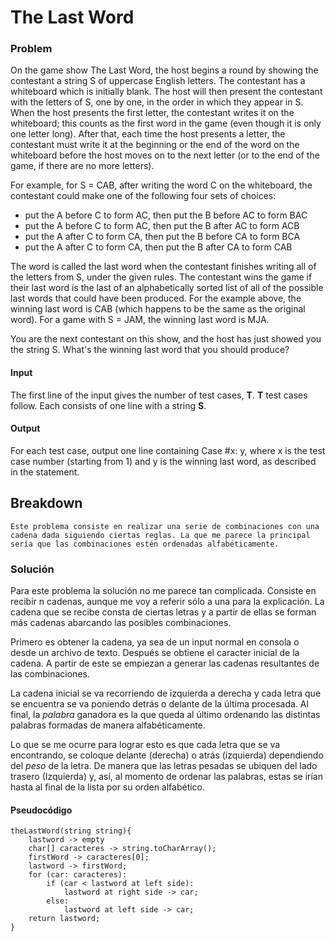 # The Last Word 

### Problem

On the game show The Last Word, the host begins a round by showing the contestant a string S of uppercase English letters. The contestant has a whiteboard which is initially blank. The host will then present the contestant with the letters of S, one by one, in the order in which they appear in S. When the host presents the first letter, the contestant writes it on the whiteboard; this counts as the first word in the game (even though it is only one letter long). After that, each time the host presents a letter, the contestant must write it at the beginning or the end of the word on the whiteboard before the host moves on to the next letter (or to the end of the game, if there are no more letters).

For example, for S = CAB, after writing the word C on the whiteboard, the contestant could make one of the following four sets of choices:

- put the A before C to form AC, then put the B before AC to form BAC
- put the A before C to form AC, then put the B after AC to form ACB
- put the A after C to form CA, then put the B before CA to form BCA
- put the A after C to form CA, then put the B after CA to form CAB

The word is called the last word when the contestant finishes writing all of the letters from S, under the given rules. The contestant wins the game if their last word is the last of an alphabetically sorted list of all of the possible last words that could have been produced. For the example above, the winning last word is CAB (which happens to be the same as the original word). For a game with S = JAM, the winning last word is MJA.

You are the next contestant on this show, and the host has just showed you the string S. What's the winning last word that you should produce?

#### Input 
The first line of the input gives the number of test cases, **T**. **T** test cases follow. Each consists of one line with a string **S**.

#### Output
For each test case, output one line containing Case #x: y, where x is the test case number (starting from 1) and y is the winning last word, as described in the statement.


## Breakdown

    Este problema consiste en realizar una serie de combinaciones con una cadena dada siguiendo ciertas reglas. La que me parece la principal sería que las combinaciones estén ordenadas alfabéticamente.

### Solución

Para este problema la solución no me parece tan complicada. Consiste en recibir n cadenas, aunque me voy a referir sólo a una para la explicación. La cadena que se recibe consta de ciertas letras y a partir de ellas se forman más cadenas abarcando las posibles combinaciones.

Primero es obtener la cadena, ya sea de un input normal en consola o desde un archivo de texto. Después se obtiene el caracter inicial de la cadena. A partir de este se empiezan a generar las cadenas resultantes de las combinaciones.

La cadena inicial se va recorriendo de izquierda a derecha y cada letra que se encuentra se va poniendo detrás o delante de la última procesada. Al final, la *palabra* ganadora es la que queda al último ordenando las distintas palabras formadas de manera alfabéticamente.

Lo que se me ocurre para lograr esto es que cada letra que se va encontrando, se coloque delante (derecha) o atrás (izquierda) dependiendo del *peso* de la letra. De manera que las letras pesadas se ubiquen del lado trasero (Izquierda) y, así, al momento de ordenar las palabras, estas se irían hasta al final de la lista por su orden alfabético.

#### Pseudocódigo

    theLastWord(string string){
        lastword -> empty
        char[] caracteres -> string.toCharArray();
        firstWord -> caracteres[0];
        lastword -> firstWord;
        for (car: caracteres):
            if (car < lastword at left side):
                lastword at right side -> car;
            else:
                lastword at left side -> car;
        return lastword;
    }

